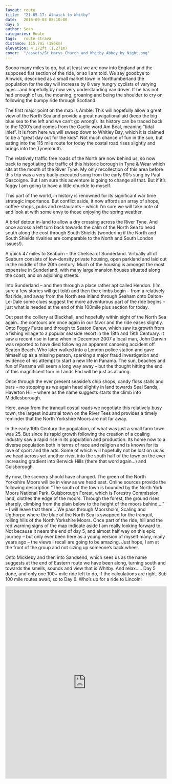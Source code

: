 ```yaml
---
layout: route
title:  "21-05-17: Alnwick to Whitby"
date:   2016-09-03 08:10:00
day: 5
author: Sean
categories: Route
tags:	route strava
distance: 115.7mi (186Km)
elevation: 4,172ft (1,271m)
cover:  "/assets/St_Marys_Church_and_Whitby_Abbey_by_Night.png"
---
```


Soooo many miles to go, but at least we are now into England and the supposed flat section of the ride, or so I am told. We say goodbye to Alnwick, described as a small market town in Northumberland the population for the day will increase by 8 very hungry cyclists of varying ages…and hopefully by now very understanding van driver. If he has not had enough of us, the moaning, groaning and being the shoulder to cry on following the bumpy ride through Scotland.

The first major point on the map is Amble. This will hopefully allow a great view of the North Sea and provide a great navigational aid (keep the big blue sea to the left and we can’t go wrong!). Its history can be traced back to the 1200’s and comes from the Gaelic word Am Béal, meaning “tidal inlet”. It is from here we will sweep down to Whitley Bay, which it is claimed to be a “great day out for the kids”. Not much chance of fun in the sun, but eating into the 115 mile route for today the costal road rises slightly and brings into the Tynemouth.

The relatively traffic free roads of the North are now behind us, so now back to negotiating the traffic of this historic borough in Tyne & Wear which sits at the mouth of the River Tyne. My only recollection of this area before this trip was a very badly executed song from the early 90’s sung by Paul Gascoigne. But I am sure this adventure is going to change all that. But if it’s foggy I am going to have a little chuckle to myself.

This part of the world, in history is renowned for its significant war time strategic importance. But conflict aside, it now affords an array of shops, coffee-shops, pubs and restaurants – which I’m sure we will take note of and look at with some envy to those enjoying the spring weather.

A brief detour in-land to allow a dry crossing across the River Tyne. And once across a left turn back towards the calm of the North Sea to head south along the cost through South Shields (wondering if the North and South Shields rivalries are comparable to the North and South London issues!).

A quick 47 miles to Seaburn – the Chelsea of Sunderland. Virtually all of Seaburn consists of low-density private housing, open parkland and laid out in the middle of the 20th century. Much of the housing is amongst the most expensive in Sunderland, with many large mansion houses situated along the coast, and on adjoining streets.

Into Sunderland – and then through a place rather apt called Hendon. (I’m sure a few stories will get told) and then the climbs begin – from a relatively flat ride, and away from the North sea inland through Seaham onto Dalton-Le-Dale some clues suggest the more adventurous part of the ride begins – just what is needed at the end of this 100mile plus section for today.

Out past the colliery at Blackhall, and hopefully within sight of the North Sea again…the contours are once again in our favor and the ride eases slightly. Onto Foggy Furze and through to Seaton Carew, which saw its growth from a fishing village to a popular seaside resort in the 18th and 19th Centuary. It saw a recent rise in fame when in December 2007 a local man, John Darwin was reported to have died following an apparent canoeing accident off Seaton Beach. Who later walked into a London police station and gave himself up as a missing person, sparking a major fraud investigation and evidence of his attempt to start a new life in Panama. The sun, beaches and fun of Panama will seem a long way away – but the thought hitting the end of this magnificent tour in Lands End will be just as alluring.

Once through the ever present seaside’s chip shops, candy floss stalls and bars – no stopping as we again head slightly in land towards Seal Sands, Haverton Hill – where as the name suggests starts the climb into Middlesborough.

Here, away from the tranquil costal roads we negotiate this relatively busy town, the largest industrial town on the River Tees and provides a timely reminder that the North Yorkshire Moors are not far away.

In the early 19th Century the population, of what was just a small farm town was 25.  But since its rapid growth following the creation of a coaling industry saw a rapid rise in its population and production. Its home now to a diverse population both in terms of race and religion and is known for its love of sport and the arts. Some of which will hopefully not be lost on us as we head across yet another river, into the south half of the town on the ever increasing gradient into Berwick Hills (there that word again…) and Guisborough.

By now, the scenery should have changed. The green of the North Yorkshire Moors will be in view as we head east. Online sources provide the following description “The south of the town is bounded by the North York Moors National Park. Guisborough Forest, which is Forestry Commission land, clothes the edge of the moors. Through the forest, the ground rises sharply, climbing from the plain below to the height of the moors behind….” – I will leave that there…
We pass through Moorsholm, Scaling and Ugthorpe where the blue of the North Sea is swapped for the tranquil, rolling hills of the North Yorkshire Moors. Once part of the ride, hill and the red warning signs of the map indicate aside I am really looking forward to. Not because it nears the end of day 5, and almost half way on this epic journey – but only ever been here as a young version of myself many, many years ago – the views I recall are going to be amazing. Just hope, I am at the front of the group and not sizing up someone’s back wheel.

Onto Mickleby and then into Sandsend, which sees us as the name suggests at the end of Eastern route we have been along, turning south and towards the smells, sounds and view that is Whitby. And relax…..
Day 5 done, and only one 100+ mile ride left to do, if the calculations are right. Sub 100 mile routes await, so to Day 6. Who’s up for a ride to Lincoln!


<iframe style="width:100%;height:600px;" src="https://veloviewer.com/routes/6937568/embed2" frameborder="0" scrolling="no"></iframe>
